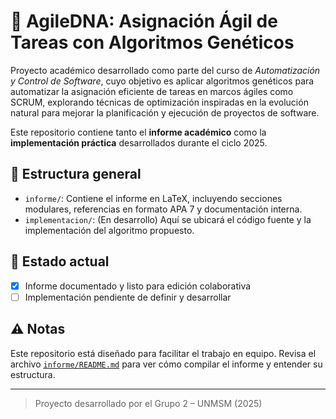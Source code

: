 # 🧬 AgileDNA: Asignación Ágil de Tareas con Algoritmos Genéticos

Proyecto académico desarrollado como parte del curso de *Automatización y Control de Software*, cuyo objetivo es aplicar algoritmos genéticos para automatizar la asignación eficiente de tareas en marcos ágiles como SCRUM, explorando técnicas de optimización inspiradas en la evolución natural para mejorar la planificación y ejecución de proyectos de software.

Este repositorio contiene tanto el **informe académico** como la **implementación práctica** desarrollados durante el ciclo 2025.

## 📁 Estructura general

- `informe/`: Contiene el informe en LaTeX, incluyendo secciones modulares, referencias en formato APA 7 y documentación interna.
- `implementacion/`: (En desarrollo) Aquí se ubicará el código fuente y la implementación del algoritmo propuesto.

## 📄 Estado actual

- [x] Informe documentado y listo para edición colaborativa  
- [ ] Implementación pendiente de definir y desarrollar  

## ⚠️ Notas

Este repositorio está diseñado para facilitar el trabajo en equipo. Revisa el archivo [`informe/README.md`](informe/README.md) para ver cómo compilar el informe y entender su estructura.

---

> Proyecto desarrollado por el Grupo 2 – UNMSM (2025)
